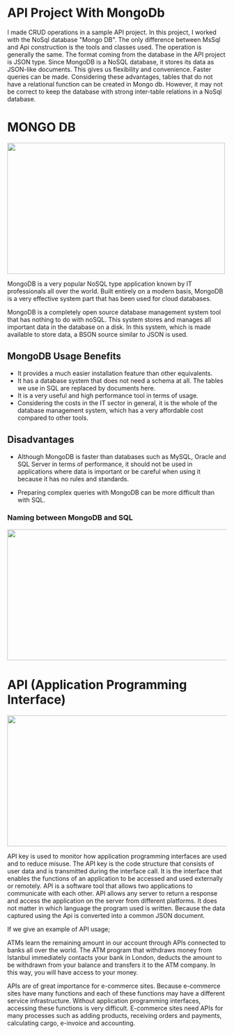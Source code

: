 # API Project With MongoDb
I made CRUD operations in a sample API project. In this project, I worked with the NoSql database "Mongo DB". The only difference between MsSql and Api construction is the tools and classes used. The operation is generally the same. The format coming from the database in the API project is JSON type. Since MongoDB is a NoSQL database, it stores its data as JSON-like documents. This gives us flexibility and convenience. Faster queries can be made. Considering these advantages, tables that do not have a relational function can be created in Mongo db. However, it may not be correct to keep the database with strong inter-table relations in a NoSql database.

# MONGO DB

<img src="https://webimages.mongodb.com/_com_assets/cms/kuzt9r42or1fxvlq2-Meta_Generic.png" width="500" height="300">

MongoDB is a very popular NoSQL type application known by IT professionals all over the world. Built entirely on a modern basis, MongoDB is a very effective system part that has been used for cloud databases.

MongoDB is a completely open source database management system tool that has nothing to do with noSQL. This system stores and manages all important data in the database on a disk. In this system, which is made available to store data, a BSON source similar to JSON is used.


## MongoDB Usage Benefits 

- It provides a much easier installation feature than other equivalents.
- It has a database system that does not need a schema at all. The tables we use in SQL are replaced by documents here.
- It is a very useful and high performance tool in terms of usage.
- Considering the costs in the IT sector in general, it is the whole of the database management system, which has a very affordable cost compared to other tools.

## Disadvantages

- Although MongoDB is faster than databases such as MySQL, Oracle and SQL Server in terms of performance, it should not be used in applications where data is important or be careful when using it because it has no rules and standards.

- Preparing complex queries with MongoDB can be more difficult than with SQL.
### Naming between MongoDB and SQL

<img src="https://user-images.githubusercontent.com/96787308/163669509-c51396f7-bdbf-4070-8a82-0515be5b6870.png" width="800" height="300">


# API (Application Programming Interface) 

<img src="https://www.domaonline.com/wp-content/uploads/2020/03/API-Integration_Alt-01.png" width="800" height="300">

API key is used to monitor how application programming interfaces are used and to reduce misuse. The API key is the code structure that consists of user data and is transmitted during the interface call. It is the interface that enables the functions of an application to be accessed and used externally or remotely. API is a software tool that allows two applications to communicate with each other. API allows any server to return a response and access the application on the server from different platforms. It does not matter in which language the program used is written. Because the data captured using the Api is converted into a common JSON document.

If we give an example of API usage;

ATMs learn the remaining amount in our account through APIs connected to banks all over the world. The ATM program that withdraws money from Istanbul immediately contacts your bank in London, deducts the amount to be withdrawn from your balance and transfers it to the ATM company. In this way, you will have access to your money.

APIs are of great importance for e-commerce sites. Because e-commerce sites have many functions and each of these functions may have a different service infrastructure. Without application programming interfaces, accessing these functions is very difficult. E-commerce sites need APIs for many processes such as adding products, receiving orders and payments, calculating cargo, e-invoice and accounting.



